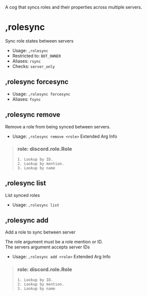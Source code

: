 A cog that syncs roles and their properties across multiple servers.

# ,rolesync
Sync role states between servers<br/>
 - Usage: `,rolesync`
 - Restricted to: `BOT_OWNER`
 - Aliases: `rsync`
 - Checks: `server_only`
## ,rolesync forcesync

 - Usage: `,rolesync forcesync`
 - Aliases: `fsync`
## ,rolesync remove
Remove a role from being synced between servers.<br/>
 - Usage: `,rolesync remove <role>`
Extended Arg Info
> ### role: discord.role.Role
> 
> 
>     1. Lookup by ID.
>     2. Lookup by mention.
>     3. Lookup by name
> 
>     
## ,rolesync list
List synced roles<br/>
 - Usage: `,rolesync list`
## ,rolesync add
Add a role to sync between server<br/>

The role argument must be a role mention or ID.<br/>
The servers argument accepts server IDs<br/>
 - Usage: `,rolesync add <role>`
Extended Arg Info
> ### role: discord.role.Role
> 
> 
>     1. Lookup by ID.
>     2. Lookup by mention.
>     3. Lookup by name
> 
>     
